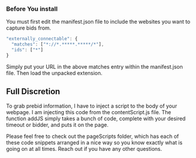 ### Before You install

You must first edit the manifest.json file to include the websites you want to capture bids from.

```javascript
"externally_connectable": {
  "matches": ["*://*.*****.*****/*"],
  "ids": ["*"]
}
```

Simply put your URL in the above matches entry within the manifest.json file. Then load the unpacked extension.

## Full Discretion

To grab prebid information, I have to inject a script to the body of your webpage. I am injecting this code from the contentScript.js file. The function addJS simply takes a bunch of code, complete with your desired timeout or bidder, and puts it on the page.

Please feel free to check out the pageScripts folder, which has each of these code snippets arranged in a nice way so you know exactly what is going on at all times. Reach out if you have any other questions.
